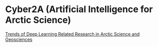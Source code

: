 # Cyber2A (Artificial Intelligence for Arctic Science)

[Trends of Deep Learning Related Research in Arctic Science and Geosciences](https://github.com/sa9us/Cyber2A/blob/main/Trends%20of%20Deep%20Learning%20Related%20Research%20in%20Arctic%20Science%20and%20Geosciences.md)
